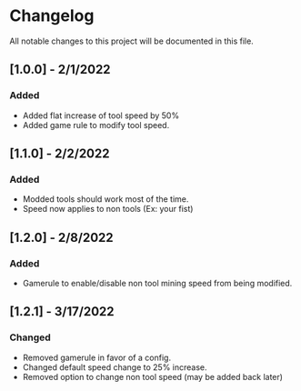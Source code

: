 # Changelog

All notable changes to this project will be documented in this file.

## [1.0.0] - 2/1/2022
### Added
- Added flat increase of tool speed by 50%
- Added game rule to modify tool speed.

## [1.1.0] - 2/2/2022
### Added
- Modded tools should work most of the time.
- Speed now applies to non tools (Ex: your fist)

## [1.2.0] - 2/8/2022
### Added
- Gamerule to enable/disable non tool mining speed from being modified.

## [1.2.1] - 3/17/2022
### Changed
- Removed gamerule in favor of a config.
- Changed default speed change to 25% increase.
- Removed option to change non tool speed (may be added back later)